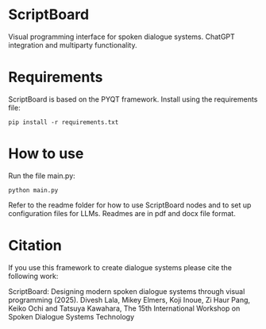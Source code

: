 # ScriptBoard
Visual programming interface for spoken dialogue systems. ChatGPT integration and multiparty functionality.

# Requirements
ScriptBoard is based on the PYQT framework. Install using the requirements file:

```
pip install -r requirements.txt
```

# How to use
Run the file main.py:
```
python main.py
```
Refer to the readme folder for how to use ScriptBoard nodes and to set up configuration files for LLMs. Readmes are in pdf and docx file format.

# Citation
If you use this framework to create dialogue systems please cite the following work:

ScriptBoard: Designing modern spoken dialogue systems through visual programming (2025). Divesh Lala, Mikey Elmers, Koji Inoue, Zi Haur Pang, Keiko Ochi and Tatsuya Kawahara, The 15th International Workshop on Spoken Dialogue Systems Technology

